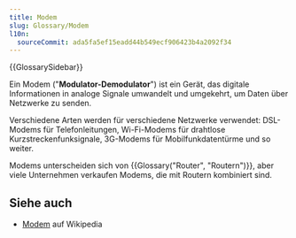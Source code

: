 ```yaml
---
title: Modem
slug: Glossary/Modem
l10n:
  sourceCommit: ada5fa5ef15eadd44b549ecf906423b4a2092f34
---
```


{{GlossarySidebar}}

Ein Modem ("**Modulator-Demodulator**") ist ein Gerät, das digitale Informationen in analoge Signale umwandelt und umgekehrt, um Daten über Netzwerke zu senden.

Verschiedene Arten werden für verschiedene Netzwerke verwendet: DSL-Modems für Telefonleitungen, Wi-Fi-Modems für drahtlose Kurzstreckenfunksignale, 3G-Modems für Mobilfunkdatentürme und so weiter.

Modems unterscheiden sich von {{Glossary("Router", "Routern")}}, aber viele Unternehmen verkaufen Modems, die mit Routern kombiniert sind.

## Siehe auch

- [Modem](https://en.wikipedia.org/wiki/Modem) auf Wikipedia
